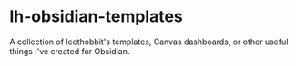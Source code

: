 # lh-obsidian-templates
A collection of leethobbit's templates, Canvas dashboards, or other useful things I've created for Obsidian.
